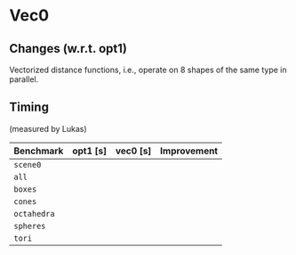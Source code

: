 # Vec0

## Changes (w.r.t. opt1)

Vectorized distance functions, i.e., operate on 8 shapes of the same type in parallel.


## Timing

(measured by Lukas)

| Benchmark  | opt1 [s] | vec0 [s] | Improvement |
|------------|------:|------:|---------------:|
|`scene0`    | 
|`all`       | 
|`boxes`     | 
|`cones`     | 
|`octahedra` | 
|`spheres`   | 
|`tori`      | 
